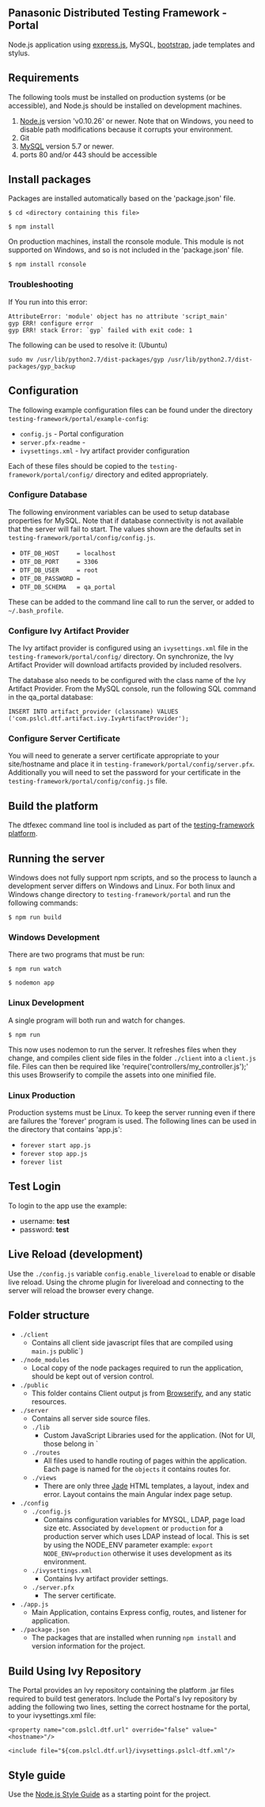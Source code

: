 ## Panasonic Distributed Testing Framework - Portal
Node.js application using [express.js](http://expressjs.com), MySQL, [bootstrap](http://getbootstrap.com), jade templates and stylus.

## Requirements
The following tools must be installed on production systems (or be accessible), and Node.js should be installed on development machines.

1. [Node.js](http://nodejs.org) version 'v0.10.26' or newer. Note that on Windows, you need to disable path modifications because it corrupts your environment.
2. Git
3. [MySQL](http://mysql.com) version 5.7 or newer.
4. ports 80 and/or 443 should be accessible

## Install packages
Packages are installed automatically based on the 'package.json' file.

`$ cd <directory containing this file>`

`$ npm install`

On production machines, install the rconsole module. This module is not supported on Windows, and so is not included
in the 'package.json' file.

`$ npm install rconsole`

### Troubleshooting
If You run into this error:

```
AttributeError: 'module' object has no attribute 'script_main'
gyp ERR! configure error
gyp ERR! stack Error: `gyp` failed with exit code: 1
```

The following can be used to resolve it: (Ubuntu)

```
sudo mv /usr/lib/python2.7/dist-packages/gyp /usr/lib/python2.7/dist-packages/gyp_backup
```

## Configuration 

The following example configuration files can be found under the directory `testing-framework/portal/example-config`:

* `config.js` - Portal configuration
* `server.pfx-readme` - 
* `ivysettings.xml` - Ivy artifact provider configuration

Each of these files should be copied to the `testing-framework/portal/config/` directory and edited appropriately.

### Configure Database
The following environment variables can be used to setup database properties for MySQL. Note that if database
connectivity is not available that the server will fail to start. The values shown are the defaults set
in `testing-framework/portal/config/config.js`.

 - `DTF_DB_HOST     = localhost`
 - `DTF_DB_PORT     = 3306`
 - `DTF_DB_USER     = root`
 - `DTF_DB_PASSWORD =`
 - `DTF_DB_SCHEMA   = qa_portal`

These can be added to the command line call to run the server, or added to `~/.bash_profile`.

### Configure Ivy Artifact Provider

The Ivy artifact provider is configured using an `ivysettings.xml` file in the `testing-framework/portal/config/` directory. On synchronize, the Ivy Artifact Provider will download artifacts provided by included resolvers.

The database also needs to be configured with the class name of the Ivy Artifact Provider. From the MySQL console, run the following SQL command in the qa_portal database:

`INSERT INTO artifact_provider (classname) VALUES ('com.pslcl.dtf.artifact.ivy.IvyArtifactProvider');`

### Configure Server Certificate

You will need to generate a server certificate appropriate to your
site/hostname and place it in `testing-framework/portal/config/server.pfx`. Additionally you will need to set the password for your certificate in the `testing-framework/portal/config/config.js`
file.

## Build the platform
The dtfexec command line tool is included as part of the [testing-framework platform](../platform/README.md).

## Running the server
Windows does not fully support npm scripts, and so the process to launch a development server differs on Windows and Linux. For both linux and Windows change directory to `testing-framework/portal` and run the following commands:

`$ npm run build`

### Windows Development
There are two programs that must be run:

`$ npm run watch`

`$ nodemon app`

### Linux Development
A single program will both run and watch for changes.

`$ npm run`

This now uses nodemon to run the server. It refreshes files when they change, and compiles client side files in the folder
`./client` into a `client.js` file.  Files can then be required like 'require('controllers/my_controller.js');'
this uses Browserify to compile the assets into one minified file.

### Linux Production
Production systems must be Linux. To keep the server running even if there are failures the 'forever' program is
used. The following lines can be used in the directory that contains 'app.js':

 - `forever start app.js`
 - `forever stop app.js`
 - `forever list`
 
## Test Login
To login to the app use the example:

 - username: **test**
 - password: **test**
 
## Live Reload (development)
Use the `./config.js` variable `config.enable_livereload` to enable or disable live reload.
Using the chrome plugin for livereload and connecting to the server will reload the browser every change.

## Folder structure
 - `./client`
 	- Contains all client side javascript files that are compiled using `main.js`
 public`)
 - `./node_modules`
    - Local copy of the node packages required to run the application, should be kept out of version control.
 - `./public`
    - This folder contains Client output js from [Browserify](http://browserify.org/), and any static resources.
 - `./server`
 	- Contains all server side source files.
    - `./lib`
    	- Custom JavaScript Libraries used for the application. (Not for UI, those belong in `
	 - `./routes`
	    - All files used to handle routing of pages within the application.
	    Each page is named for the `objects` it contains routes for.
	 - `./views`
	    - There are only three [Jade](http://jade-lang.com/) HTML templates, a layout, index and error.  Layout contains the main Angular index page setup.	    
- `./config`
 	- `./config.js`
 		- Contains configuration variables for MYSQL, LDAP, page load size etc. Associated by `development` or `production` for a production server which uses LDAP instead of local. This is set by using the NODE_ENV parameter example: `export NODE_ENV=production` otherwise it uses development as its environment.
	- `./ivysettings.xml`
		- Contains Ivy artifact provider settings.
	- `./server.pfx`
		- The server certificate.
 - `./app.js`
    - Main Application, contains Express config, routes, and listener for application.
 - `./package.json`
    - The packages that are installed when running `npm install` and version information for the project.

## Build Using Ivy Repository

The Portal provides an Ivy repository containing the platform .jar files required to build test generators. Include the Portal's Ivy repository by adding the following two lines, setting the correct hostname for the portal, to your ivysettings.xml file:

`<property name="com.pslcl.dtf.url" override="false" value="<hostname>"/>`

`<include file="${com.pslcl.dtf.url}/ivysettings.pslcl-dtf.xml"/>`
    
## Style guide

Use the [Node.js Style Guide](https://github.com/felixge/node-style-guide/blob/master/Readme.md) as a starting point for the project.
